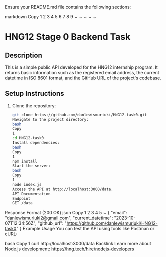Ensure your README.md file contains the following sections:

markdown
Copy
1
2
3
4
5
6
7
8
9
⌄
⌄
⌄
⌄
⌄

# HNG12 Stage 0 Backend Task

## Description

This is a simple public API developed for the HNG12 internship program. It returns basic information such as the registered email address, the current datetime in ISO 8601 format, and the GitHub URL of the project's codebase.

## Setup Instructions

1. Clone the repository:
   ```bash
   git clone https://github.com/danlewismuriuki/HNG12-task0.git
   Navigate to the project directory:
   bash
   Copy
   1
   cd HNG12-task0
   Install dependencies:
   bash
   Copy
   1
   npm install
   Start the server:
   bash
   Copy
   1
   node index.js
   Access the API at http://localhost:3000/data.
   API Documentation
   Endpoint
   GET /data
   ```

Response Format (200 OK)
json
Copy
1
2
3
4
5
⌄
{
"email": "danlewismuriuki2@gmail.com",
"current_datetime": "2023-10-07T12:34:56Z",
"github_url": "https://github.com/danlewismuriuki/HNG12-task0"
}
Example Usage
You can test the API using tools like Postman or cURL:

bash
Copy
1
curl http://localhost:3000/data
Backlink
Learn more about Node.js development: https://hng.tech/hire/nodejs-developers
